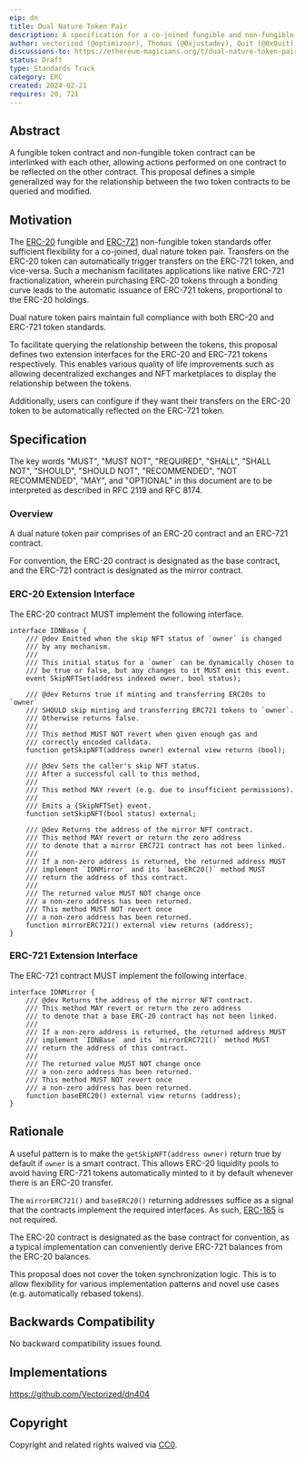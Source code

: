 ```yaml
---
eip: dn
title: Dual Nature Token Pair
description: A specification for a co-joined fungible and non-fungible token pair
author: vectorized (@optimizoor), Thomas (@0xjustadev), Quit (@0xQuit), Michael Amadi (@AmadiMichaels), cygaar (@0xCygaar), Harrison (@PopPunkOnChain)
discussions-to: https://ethereum-magicians.org/t/dual-nature-token-pair/18796
status: Draft
type: Standards Track
category: ERC
created: 2024-02-21
requires: 20, 721
---
```


## Abstract

A fungible token contract and non-fungible token contract can be interlinked with each other, allowing actions performed on one contract to be reflected on the other contract. This proposal defines a simple generalized way for the relationship between the two token contracts to be queried and modified.

## Motivation


The [ERC-20](./eip-20.md) fungible and [ERC-721](./eip-721.md) non-fungible token standards offer sufficient flexibility for a co-joined, dual nature token pair. Transfers on the ERC-20 token can automatically trigger transfers on the ERC-721 token, and vice-versa. Such a mechanism facilitates applications like native ERC-721 fractionalization, wherein purchasing ERC-20 tokens through a bonding curve leads to the automatic issuance of ERC-721 tokens, proportional to the ERC-20 holdings.

Dual nature token pairs maintain full compliance with both ERC-20 and ERC-721 token standards.

To facilitate querying the relationship between the tokens, this proposal defines two extension interfaces for the ERC-20 and ERC-721 tokens respectively. This enables various quality of life improvements such as allowing decentralized exchanges and NFT marketplaces to display the relationship between the tokens.

Additionally, users can configure if they want their transfers on the ERC-20 token to be automatically reflected on the ERC-721 token.

## Specification

The key words "MUST", "MUST NOT", "REQUIRED", "SHALL", "SHALL NOT", "SHOULD", "SHOULD NOT", "RECOMMENDED", "NOT RECOMMENDED", "MAY", and "OPTIONAL" in this document are to be interpreted as described in RFC 2119 and RFC 8174.

### Overview

A dual nature token pair comprises of an ERC-20 contract and an ERC-721 contract.

For convention, the ERC-20 contract is designated as the base contract, and the ERC-721 contract is designated as the mirror contract.

### ERC-20 Extension Interface

The ERC-20 contract MUST implement the following interface.

```solidity
interface IDNBase {
    /// @dev Emitted when the skip NFT status of `owner` is changed 
    /// by any mechanism.
    ///
    /// This initial status for a `owner` can be dynamically chosen to
    /// be true or false, but any changes to it MUST emit this event.
    event SkipNFTSet(address indexed owner, bool status);

    /// @dev Returns true if minting and transferring ERC20s to `owner`
    /// SHOULD skip minting and transferring ERC721 tokens to `owner`.
    /// Otherwise returns false.
    ///
    /// This method MUST NOT revert when given enough gas and 
    /// correctly encoded calldata.
    function getSkipNFT(address owner) external view returns (bool);

    /// @dev Sets the caller's skip NFT status.
    /// After a successful call to this method, 
    ///
    /// This method MAY revert (e.g. due to insufficient permissions).
    ///
    /// Emits a {SkipNFTSet} event.
    function setSkipNFT(bool status) external;

    /// @dev Returns the address of the mirror NFT contract.
    /// This method MAY revert or return the zero address
    /// to denote that a mirror ERC721 contract has not been linked.
    ///
    /// If a non-zero address is returned, the returned address MUST
    /// implement `IDNMirror` and its `baseERC20()` method MUST
    /// return the address of this contract.
    ///
    /// The returned value MUST NOT change once 
    /// a non-zero address has been returned.
    /// This method MUST NOT revert once 
    /// a non-zero address has been returned.
    function mirrorERC721() external view returns (address);
}
```

### ERC-721 Extension Interface

The ERC-721 contract MUST implement the following interface.

```solidity
interface IDNMirror {
    /// @dev Returns the address of the mirror NFT contract.
    /// This method MAY revert or return the zero address
    /// to denote that a base ERC-20 contract has not been linked.
    ///
    /// If a non-zero address is returned, the returned address MUST
    /// implement `IDNBase` and its `mirrorERC721()` method MUST
    /// return the address of this contract.
    ///
    /// The returned value MUST NOT change once
    /// a non-zero address has been returned.
    /// This method MUST NOT revert once 
    /// a non-zero address has been returned.
    function baseERC20() external view returns (address);
}
```
## Rationale

A useful pattern is to make the `getSkipNFT(address owner)` return true by default if `owner` is a smart contract. This allows ERC-20 liquidity pools to avoid having ERC-721 tokens automatically minted to it by default whenever there is an ERC-20 transfer.

The `mirrorERC721()` and `baseERC20()` returning addresses suffice as a signal that the contracts implement the required interfaces. As such, [ERC-165](./eip-165.md) is not required.

The ERC-20 contract is designated as the base contract for convention, as a typical implementation can conveniently derive ERC-721 balances from the ERC-20 balances.

This proposal does not cover the token synchronization logic. This is to allow flexibility for various implementation patterns and novel use cases (e.g. automatically rebased tokens).

## Backwards Compatibility

No backward compatibility issues found.

## Implementations

https://github.com/Vectorized/dn404

## Copyright

Copyright and related rights waived via [CC0](../LICENSE.md).
